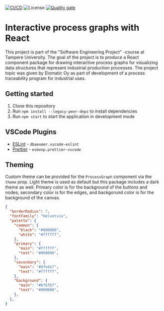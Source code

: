 [![CI/CD](https://github.com/joonaruutiainen/interactive-process-graphs/actions/workflows/cicd.yml/badge.svg?branch=main)](https://github.com/joonaruutiainen/interactive-process-graphs/actions/workflows/cicd.yml) ![License](https://img.shields.io/github/license/joonaruutiainen/interactive-process-graphs) [![Quality gate](https://sonarcloud.io/api/project_badges/quality_gate?project=joonaruutiainen_interactive-process-graphs)](https://sonarcloud.io/dashboard?id=joonaruutiainen_interactive-process-graphs)

# Interactive process graphs with React

This project is part of the "Software Engineering Project" -course at Tampere University. The goal of the project is to produce a React component package for drawing interactive process graphs for visualizing data structures that represent industrial production processes. The project topic was given by Elomatic Oy as part of development of a process traceability program for industrial uses.

## Getting started

1.  Clone this repository
2.  Run `npm install --legacy-peer-deps` to install dependencies
3.  Run `npm start` to start the application in development mode

## VSCode Plugins

-   [ESLint](https://marketplace.visualstudio.com/items?itemName=dbaeumer.vscode-eslint) - `dbaeumer.vscode-eslint`
-   [Prettier](https://marketplace.visualstudio.com/items?itemName=esbenp.prettier-vscode) - `esbenp.prettier-vscode`

## Theming

Custom theme can be provided for the `ProcessGraph` component via the `theme` prop.
Light theme is used as default but this package includes a dark theme as well.
Primary color is for the background of the buttons and nodes,
secondary color is for the edges,
and backgorund color is for the background of the canvas.

```json
{
  "borderRadius": 7,
  "fontFamily": "Helvetica",
  "palette": {
    "common": {
      "black": "#000000",
      "white": "#ffffff",
    },
    "primary": {
      "main": "#ffffff",
      "text": "#000000",
    },
    "secondary": {
      "main": "#dfe4e7",
      "text": "#ffffff",
    },
    "background": {
      "main": "#bfbfbf",
      "text": "#000000",
    },
  },
}
```
